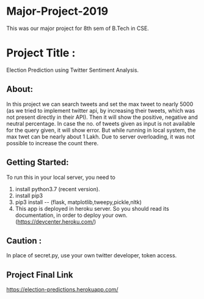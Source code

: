 # Major-Project-2019
This was our major project for 8th sem of B.Tech in CSE.
# Project Title :
Election Prediction using Twitter Sentiment Analysis.
## About:
In this project we can search tweets and set the max tweet to nearly 5000 (as we tried to implement twitter api, by increasing their tweets, which was not present directly in their API). Then it will show the positive, negative and neutral percentage.
In case the no. of tweets given as input is not available for the query given, it will show error.
But while running in local system, the max twet can be nearly about 1 Lakh. 
Due to server overloading, it was not possible to increase the count there.
## Getting Started:
To run this in your local server, you need to
1. install python3.7 (recent version).
2. install pip3
3. pip3 install -- (flask, matplotlib,tweepy,pickle,nltk)
4. This app is deployed in heroku server. So you should read its documentation, in order to deploy your own.
(https://devcenter.heroku.com/)
## Caution :
In place of secret.py, use your own twitter developer, token access. 
## Project Final Link
https://election-predictions.herokuapp.com/
